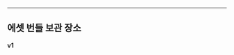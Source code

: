 --------------------------------------------------------------------------
에셋 번들 보관 장소
--------------------------------------------------------------------------
**v1**
